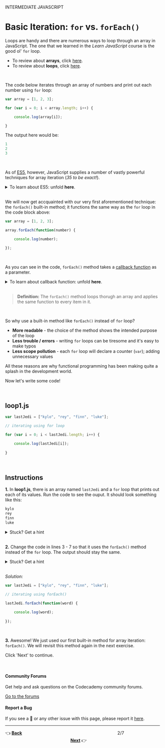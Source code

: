 INTERMEDIATE JAVASCRIPT

# Basic Iteration: `for` vs. `forEach()` #

Loops are handy and there are numerous ways to loop through an array in JavaScript. The one that we learned in the *Learn JavaScript* course is the good ol' `for` loop.

- To review about **arrays**, click [here](https://www.codecademy.com/courses/learn-javascript/lessons/arrays/exercises/arrays?action=lesson_resume).
- To review about **loops**, click [here](https://www.codecademy.com/courses/learn-javascript/lessons/loops/exercises/loops?action=lesson_resume).

<br />

The code below iterates through an array of numbers and print out each number using `for` loop:

```javascript
var array = [1, 2, 3];

for (var i = 0; i < array.length; i++) {

    console.log(array[i]);

}
```

The output here would be:

```javascript
1
2
3
```

<br />

As of [ES5](https://en.wikipedia.org/wiki/ECMAScript), however, JavaScript supplies a number of vastly powerful techniques for array iteration (_35 to be exact!_).

<details>
    <summary>To learn about ES5: unfold <b>here</b>.</summary>
    <p> <p>
    <p>ECMAScript is the official name for the standardized version of JavaScript. The methods we will learn in this unit were all introduced in the version 5 and they are not supported by Internet Explorer 8 (or older).</p>
</details>

<br />

We will now get accquainted with our very first aforementioned technique: the `forEach()` built-in method; it functions the same way as the `for` loop in the code block above:

```javascript
var array = [1, 2, 3];

array.forEach(function(number) {

    console.log(number);

});
```

<br />

As you can see in the code, `forEach()` method takes a [callback function](https://developer.mozilla.org/en-US/docs/Glossary/Callback_function) as a parameter.

<details>
    <summary>To learn about callback function: unfold <b>here</b>.</summary>
    <p> <p>
    <p>A callback function is a function passed into another function as an argument, which is then invoked inside the outer function to complete some action.</p>
</details>

<br />

> **Definition:** The `forEach()` method loops thorugh an array and applies the same function to every item in it.

<br />

So why use a built-in method like `forEach()` instead of `for` loop? 

- **More readable** - the choice of the method shows the intended purpose of the loop
- **Less trouble / errors** - writing `for` loops can be tiresome and it's easy to make typos
- **Less scope pollution** - each `for` loop will declare a counter (`var`); adding unnecessary values

All these reasons are why functional programming has been making quite a splash in the development world.

Now let's write some code!

<br />

## loop1.js ##

```javascript
var lastJedi = ["kylo", "rey", "finn", "luke"];  

// iterating using for loop

for (var i = 0; i < lastJedi.length; i++) {

    console.log(lastJedi[i]);
    
}
```

<br />

## Instructions ##

**1.** In **loop1.js**, there is an array named `lastJedi` and a `for` loop that prints out each of its values. Run the code to see the ouput. It should look something like this:

```javascript
kylo
rey
finn
luke
```

<details>
    <summary>Stuck? Get a hint</summary>
    <p> <p>
    <p>Hint: Better luck looking through <a href="https://www.snapple.com/real-facts">here</a>.</p>
</details>

<br />

**2.** Change the code in lines 3 - 7 so that it uses the `forEach()` method instead of the `for` loop. The output should stay the same. 

<details>
    <summary>Stuck? Get a hint</summary>
    <p> <p>
    <p>Hint: Use the <code>forEach()</code> syntax given earlier - <code>array.forEach(function(number) {  ...  });</code> as a starting point.</p>
</details>

<br />

*Solution:*

```javascript
var lastJedi = ["kylo", "rey", "finn", "luke"];  

// iterating using forEach()

lastJedi.forEach(function(word) {
  
    console.log(word);
  
});
```

<br />

**3.** Awesome! We just used our first built-in method for array iteration: `forEach()`. We will revisit this method again in the next exercise.

Click 'Next' to continue.

<br />

#### Community Forums ####

Get help and ask questions on the Codecademy community forums.

[Go to the forums](https://discuss.codecademy.com/c/javascript)

#### Report a Bug ####

If you see a :bug: or any other issue with this page, please report it [here](http://www1.nyc.gov/nyc-resources/categories/environment/animal-control-welfare/index.page).

---

:point_left: **[Back](README.md)**
&nbsp; &nbsp; &nbsp; &nbsp; &nbsp; &nbsp; &nbsp; &nbsp; &nbsp; &nbsp; &nbsp; &nbsp; &nbsp; &nbsp; &nbsp; &nbsp; &nbsp; &nbsp; &nbsp; &nbsp; &nbsp; 
&nbsp; &nbsp; &nbsp; &nbsp; &nbsp; &nbsp; &nbsp; &nbsp; &nbsp; &nbsp; &nbsp; &nbsp; &nbsp; &nbsp; &nbsp; &nbsp; &nbsp; &nbsp; 2/7
&nbsp; &nbsp; &nbsp; &nbsp; &nbsp; &nbsp; &nbsp; &nbsp; &nbsp; &nbsp; &nbsp; &nbsp; &nbsp; &nbsp; &nbsp; &nbsp; &nbsp; &nbsp; &nbsp; &nbsp; &nbsp;
&nbsp; &nbsp; &nbsp; &nbsp; &nbsp; &nbsp; &nbsp; &nbsp; &nbsp; &nbsp; &nbsp; &nbsp; &nbsp; &nbsp; &nbsp; &nbsp; &nbsp; &nbsp; &nbsp; &nbsp;
**[Next](exercise3.md)** :point_right:

